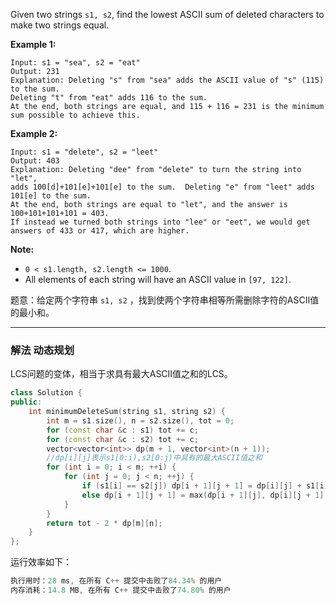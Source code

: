 <p>Given two strings <code>s1, s2</code>, find the lowest ASCII sum of deleted characters to make two strings equal.</p>

<p><b>Example 1:</b><br>

```clike
Input: s1 = "sea", s2 = "eat"
Output: 231
Explanation: Deleting "s" from "sea" adds the ASCII value of "s" (115) to the sum.
Deleting "t" from "eat" adds 116 to the sum.
At the end, both strings are equal, and 115 + 116 = 231 is the minimum sum possible to achieve this.
```

 

<p><b>Example 2:</b><br>

```clike
Input: s1 = "delete", s2 = "leet"
Output: 403
Explanation: Deleting "dee" from "delete" to turn the string into "let",
adds 100[d]+101[e]+101[e] to the sum.  Deleting "e" from "leet" adds 101[e] to the sum.
At the end, both strings are equal to "let", and the answer is 100+101+101+101 = 403.
If instead we turned both strings into "lee" or "eet", we would get answers of 433 or 417, which are higher.
```

 
<b>Note:</b>
<ul><li><code>0 &lt; s1.length, s2.length &lt;= 1000</code>.</li>
<li>All elements of each string will have an ASCII value in <code>[97, 122]</code>.</li> 
 </ul>



题意：给定两个字符串 `s1, s2` ，找到使两个字符串相等所需删除字符的ASCII值的最小和。

---
### 解法 动态规划
LCS问题的变体，相当于求具有最大ASCII值之和的LCS。
```cpp
class Solution {
public:
    int minimumDeleteSum(string s1, string s2) {
        int m = s1.size(), n = s2.size(), tot = 0;
        for (const char &c : s1) tot += c;
        for (const char &c : s2) tot += c;
        vector<vector<int>> dp(m + 1, vector<int>(n + 1));
        //dp[i][j]表示s1[0:i),s2[0:j)中具有的最大ASCII值之和
        for (int i = 0; i < m; ++i) {
            for (int j = 0; j < n; ++j) {
                if (s1[i] == s2[j]) dp[i + 1][j + 1] = dp[i][j] + s1[i];
                else dp[i + 1][j + 1] = max(dp[i + 1][j], dp[i][j + 1]);
            }
        }
        return tot - 2 * dp[m][n];
    }
};
```
运行效率如下：
```cpp
执行用时：28 ms, 在所有 C++ 提交中击败了84.34% 的用户
内存消耗：14.8 MB, 在所有 C++ 提交中击败了74.80% 的用户
```
